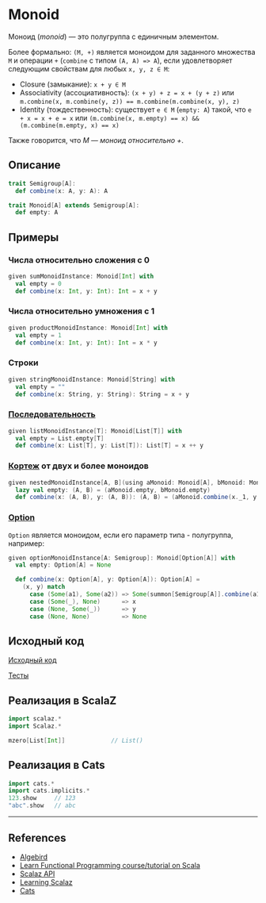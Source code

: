 # Monoid

Моноид (_monoid_) — это полугруппа с единичным элементом.

Более формально: `(M, +)` является моноидом для заданного множества `M` и операции `+` (`combine` с типом `(A, A) => A`),
если удовлетворяет следующим свойствам для любых `x, y, z ∈ M`:
- Closure (замыкание): `x + y ∈ M`
- Associativity (ассоциативность): `(x + y) + z = x + (y + z)` или 
  `m.combine(x, m.combine(y, z)) == m.combine(m.combine(x, y), z)`
- Identity (тождественность): существует `e ∈ M` (`empty: A`) такой, что `e + x = x + e = x` 
  или `(m.combine(x, m.empty) == x) && (m.combine(m.empty, x) == x)`

Также говорится, что _M — моноид относительно +_.

## Описание 

```scala
trait Semigroup[A]:
  def combine(x: A, y: A): A

trait Monoid[A] extends Semigroup[A]:
  def empty: A
```

## Примеры

### Числа относительно сложения с 0

```scala
given sumMonoidInstance: Monoid[Int] with
  val empty = 0
  def combine(x: Int, y: Int): Int = x + y
```

### Числа относительно умножения с 1

```scala
given productMonoidInstance: Monoid[Int] with
  val empty = 1
  def combine(x: Int, y: Int): Int = x * y
```

### Строки

```scala
given stringMonoidInstance: Monoid[String] with
  val empty = ""
  def combine(x: String, y: String): String = x + y
```

### [Последовательность](../../scala/collections)

```scala
given listMonoidInstance[T]: Monoid[List[T]] with
  val empty = List.empty[T]
  def combine(x: List[T], y: List[T]): List[T] = x ++ y
```

### [Кортеж](../../scala/collections/tuple) от двух и более моноидов

```scala
given nestedMonoidInstance[A, B](using aMonoid: Monoid[A], bMonoid: Monoid[B]): Monoid[(A, B)] with
  lazy val empty: (A, B) = (aMonoid.empty, bMonoid.empty)
  def combine(x: (A, B), y: (A, B)): (A, B) = (aMonoid.combine(x._1, y._1), bMonoid.combine(x._2, y._2))
```

### [Option](../../scala/fp/functional-error-handling)

`Option` является моноидом, если его параметр типа - полугруппа, например:

```scala
given optionMonoidInstance[A: Semigroup]: Monoid[Option[A]] with
  val empty: Option[A] = None

  def combine(x: Option[A], y: Option[A]): Option[A] =
    (x, y) match
      case (Some(a1), Some(a2)) => Some(summon[Semigroup[A]].combine(a1, a2))
      case (Some(_), None)      => x
      case (None, Some(_))      => y
      case (None, None)         => None
```

## Исходный код

[Исходный код](https://gitflic.ru/project/artemkorsakov/scalabook/blob?file=examples%2Fsrc%2Fmain%2Fscala%2Ftypeclass%2Fmonoid%2FMonoid.scala&plain=1)

[Тесты](https://gitflic.ru/project/artemkorsakov/scalabook/blob?file=examples%2Fsrc%2Ftest%2Fscala%2Ftypeclass%2Fmonoid%2FMonoidSuite.scala)


## Реализация в ScalaZ

```scala
import scalaz.*
import Scalaz.*

mzero[List[Int]]             // List()
```

## Реализация в Cats

```scala
import cats.*
import cats.implicits.*
123.show     // 123
"abc".show   // abc
```


---

## References

- [Algebird](https://twitter.github.io/algebird/typeclasses/monoid.html)
- [Learn Functional Programming course/tutorial on Scala](https://github.com/dehun/learn-fp)
- [Scalaz API](https://javadoc.io/doc/org.scalaz/scalaz-core_3/7.3.6/scalaz/Monoid.html)
- [Learning Scalaz](http://eed3si9n.com/learning-scalaz/Monoid.html#Monoid) 
- [Cats](https://www.scalawithcats.com/dist/scala-with-cats.html#definition-of-a-monoid)
